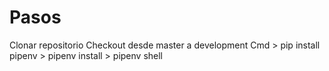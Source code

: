 # Pasos 
Clonar repositorio
Checkout desde master a development
Cmd > pip install pipenv
    > pipenv install
    > pipenv shell
